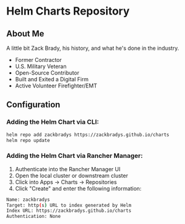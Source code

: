 # Helm Charts Repository

## About Me
A little bit Zack Brady, his history, and what he's done in the industry.
- Former Contractor
- U.S. Military Veteran
- Open-Source Contributor
- Built and Exited a Digital Firm
- Active Volunteer Firefighter/EMT

## Configuration

### Adding the Helm Chart via CLI:
```bash
helm repo add zackbradys https://zackbradys.github.io/charts
helm repo update
```

### Adding the Helm Chart via Rancher Manager:
1. Authenticate into the Rancher Manager UI
2. Open the local cluster or downstream cluster
3. Click into Apps -> Charts -> Repositories
4. Click "Create" and enter the following information:

```bash
Name: zackbradys
Target: http(s) URL to index generated by Helm
Index URL: https://zackbradys.github.io/charts
Authentication: None
```